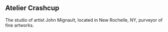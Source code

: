 ## Atelier Crashcup

The studio of artist John Mignault, located in New Rochelle, NY, purveyor of fine artworks. 
